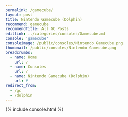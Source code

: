 ```yaml
---
permalink: /gamecube/
layout: post
title: Nintendo Gamecube (Dolphin)
recommend: gamecube
recommendTitle: All GC Posts
editlink: ../categories/consoles/Gamecube.md
console: 'gamecube'
consoleimage: /public/consoles/Nintendo Gamecube.png
thumbnail: /public/consoles/Nintendo Gamecube.png
breadcrumbs:
  - name: Home
    url: /
  - name: Consoles
    url: /
  - name: Nintendo Gamecube (Dolphin)
    url: #
redirect_from:
  - /gc
  - /dolphin
---
```


{% include console.html %}
